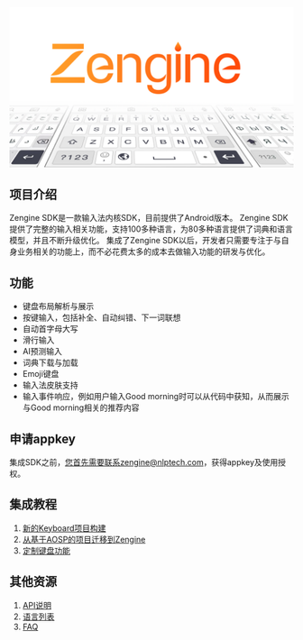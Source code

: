 ![GitHub Logo](../COVER.png)

## 项目介绍
Zengine SDK是一款输入法内核SDK，目前提供了Android版本。
Zengine SDK提供了完整的输入相关功能，支持100多种语言，为80多种语言提供了词典和语言模型，并且不断升级优化。
集成了Zengine SDK以后，开发者只需要专注于与自身业务相关的功能上，而不必花费太多的成本去做输入功能的研发与优化。

## 功能
* 键盘布局解析与展示
* 按键输入，包括补全、自动纠错、下一词联想
* 自动首字母大写
* 滑行输入
* AI预测输入
* 词典下载与加载
* Emoji键盘
* 输入法皮肤支持
* 输入事件响应，例如用户输入Good morning时可以从代码中获知，从而展示与Good morning相关的推荐内容

## 申请appkey
集成SDK之前，您首先需要联系zengine@nlptech.com，获得appkey及使用授权。

## 集成教程
1. [新的Keyboard项目构建](https://github.com/NlptechProduct/Zengine/blob/master/doc_Chinese/%E6%96%B0%E7%9A%84%E8%BE%93%E5%85%A5%E6%B3%95%E9%A1%B9%E7%9B%AE%E6%9E%84%E5%BB%BA%20.md)
2. [从基于AOSP的项目迁移到Zengine](https://github.com/NlptechProduct/Zengine/blob/master/doc_Chinese/%E4%BB%8E%E5%9F%BA%E4%BA%8EAOSP%E7%9A%84%E9%A1%B9%E7%9B%AE%E8%BF%81%E7%A7%BB%E5%88%B0Zengine.md)
3. [定制键盘功能](https://github.com/NlptechProduct/Zengine/blob/master/doc_Chinese/%E5%AE%9A%E5%88%B6%E9%94%AE%E7%9B%98%E5%8A%9F%E8%83%BD.md)

## 其他资源
1. [API说明](https://github.com/NlptechProduct/Zengine/blob/master/doc_Chinese/Reference.md)
2. [语言列表](https://github.com/NlptechProduct/Android-Keyboard/blob/master/Language%20List.md)
3. [FAQ](https://github.com/NlptechProduct/Zengine/blob/master/doc_Chinese/%E5%B8%B8%E8%A7%81%E9%97%AE%E9%A2%98.md)
